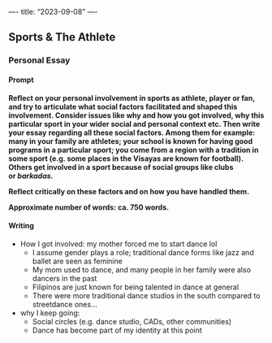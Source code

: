 —-
title: “2023-09-08”
—-
## Sports & The Athlete
### Personal Essay
#### Prompt
**Reflect on your personal involvement in sports as athlete, player or fan, and try to articulate what social factors facilitated and shaped this involvement. Consider issues like why and how you got involved, why this particular sport in your wider social and personal context etc. Then write your essay** **regarding all these social factors. Among them for example: many in your family are athletes; your school is known for having good programs in a particular sport; you come from a region with a tradition in some sport (e.g. some places in the Visayas are known for football). Others get involved in a sport because of social groups like clubs or _barkadas._**

**Reflect critically on these factors and on how you have handled them.**

**Approximate number of words: ca. 750 words.**
#### Writing
- How I got involved: my mother forced me to start dance lol
	- I assume gender plays a role; traditional dance forms like jazz and ballet are seen as feminine
	- My mom used to dance, and many people in her family were also dancers in the past
	- Filipinos are just known for being talented in dance at general
	- There were more traditional dance studios in the south compared to streetdance ones…
- why I keep going:
	- Social circles (e.g. dance studio, CADs, other communities)
	- Dance has become part of my identity at this point
